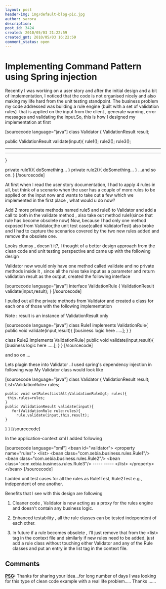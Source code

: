 ```yaml
---
layout: post
header-img: img/default-blog-pic.jpg
author: sarora
description: 
post_id: 3424
created: 2010/05/03 21:22:59
created_gmt: 2010/05/03 16:22:59
comment_status: open
---
```


# Implementing Command Pattern using Spring injection

<p>Recently I was working on a user story and after the initial design and a bit of implementation, I noticed that the code is not organised nicely and also making my life hard from the unit testing standpoint.
The business problem my code addressed was building a rule engine (built with a set of validation rules)  that is applied on the input from the client , generate warning, error messages and validating the input.So, this is how I designed my implementation at first</p>
<p>[sourcecode language="java"]
class Validator {
 ValidationResult result;</p>
<p>public ValidationResult validate(input){
   rule1();
   rule2();
   rule3();</p>
<hr />
<hr />
<p>}</p>
<p>private rule1(){
   doSomething...
 }
 private rule2(){
   doSomething...
 }
 ...and so on.
}
[/sourcecode]</p>
<p>At first when I read the user story documentation, I had to apply 4 rules in all, but think of a scenario when the user has a couple of more rules to be applied on the input now and wants to take out a few which we implemented in the first place , what would u do now?</p>
<!--more-->

<p>Add 2 more private methods named rule5 and rule6 to Validator and add a call to both in the validate method , also take out method rule1(since that rule has become obsolete now)
Now, because I had only one method exposed from Validator,the unit test case(called ValidatorTest) also broke and I had to capture the scenarios covered by the two new rules added and remove the obsolete one.</p>
<!--more-->

<p>Looks clumsy , doesn't it?, I thought of a better design approach from the clean code and unit testing perspective and came up with the following design</p>
<p>Validator now would only have one method called validate and no private methods inside it , since all the rules take input as a parameter and return validation result as the output, created the following interface</p>
<p>[sourcecode language="java"]
interface ValidationRule {
   ValidationResult validate(input,result);
}
[/sourcecode]</p>
<p>I pulled out all the private methods from Validator and created a class for each one of those with the following implementation</p>
<p>Note : result is an instance of ValidationResult only</p>
<p>[sourcecode language="java"]
class Rule1 implements ValidationRule{
   public void validate(input,result){
    [business logic here .....];
   }
}</p>
<p>class Rule2 implements ValidationRule{
   public void validate(input,result){
     [business logic here .....];
   }
}
[/sourcecode]</p>
<p>and so on ...</p>
<p>Lets plugin these into Validator ..I used spring's dependency injection in following way
My Validator class would look like</p>
<p>[sourcecode language="java"]
class Validator {
ValidationResult result;
List&lt;ValidationRule&gt; rules;</p>
<pre><code>public void setRules(List&amp;lt;ValidationRule&amp;gt; rules){
 this.rules=rules;
}
public ValidationResult validate(input){
   for(ValidationRule rule:rules){
     rule.validate(input,this.result);
}
</code></pre>
<p>}
}
[/sourcecode]</p>
<p>In the application-context.xml I added following</p>
<p>[sourcecode language="xml"]
&lt;bean id=&quot;validator&quot;&gt;
 &lt;property name=&quot;rules&quot;&gt;
   &lt;list&gt;
     &lt;bean class=&quot;com.xebia.business.rules.Rule1&quot;/&gt;
     &lt;bean class=&quot;com.xebia.business.rules.Rule2&quot;/&gt;
     &lt;bean class=&quot;com.xebia.business.rules.Rule3&quot;/&gt;
     -----
     -----
   &lt;/list&gt;
 &lt;/property&gt;
&lt;/bean&gt;
[/sourcecode]</p>
<p>I added unit test cases for all the rules as Rule1Test, Rule2Test e.g., independent of one another.</p>
<p>Benefits that I see with this design are following</p>
<ol>
<li>
<p>Cleaner code , Validator is now acting as a proxy for the rules engine and doesn't contain any business logic.</p>
</li>
<li>
<p>Enhanced testability , all the rule classes can be tested independent of each other.</p>
</li>
<li>
<p>In future if a rule becomes obsolete , I'll just remove that from the &lt;list&gt; tag in the context file and similarly if new rules need to be added, just add a rule class without touching either Validator and any of the Rule classes and put an entry in the list tag in the context file.</p>
</li>
</ol>

## Comments

**[PSG](#6022 "2011-10-14 00:49:06"):** Thanks for sharing your idea...for long number of days I was looking for this type of clean code example with a real life problem..... Thanks ......

